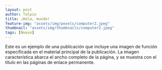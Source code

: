 ```yaml
---
layout: post
author: Talpio
title: ¡Hola, mundo!
feature-img: "assets/img/pexels/computer2.jpeg"
thumbnail: "assets/img/thumbnails/computer2.jpeg"
tags: [Nuevo]
---
```

Este es un ejemplo de una publicación que incluye una imagen de función especificada en el material principal de la publicación. La imagen característica abarca el ancho completo de la página, y se muestra con el título en las páginas de enlace permanente.
